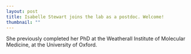 ```yaml
---
layout: post
title: Isabelle Stewart joins the lab as a postdoc. Welcome!
thumbnail: ""
---
```


She previously completed her PhD at the Weatherall Institute of Molecular Medicine, at the University of Oxford.

